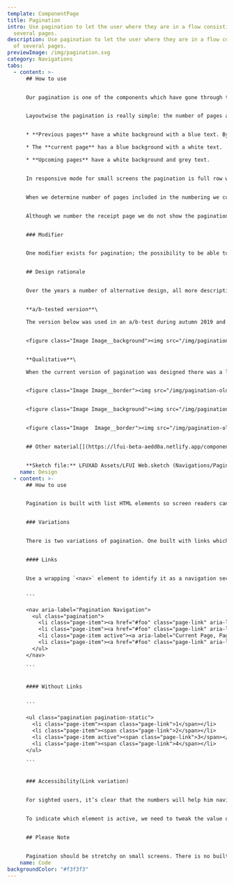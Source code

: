```yaml
---
template: ComponentPage
title: Pagination
intro: Use pagination to let the user where they are in a flow consisting of
  several pages.
description: Use pagination to let the user where they are in a flow consisting
  of several pages.
previewImage: /img/pagination.svg
category: Navigations
tabs:
  - content: >-
      ## How to use


      Our pagination is one of the components which have gone through the most design iterations and discussions. Please refer to [Design rationale](#design-rationale) below for why this particular design has triumphed over alternatives.


      Layoutwise the pagination is really simple: the number of pages available is listed with a visible number for each page. The styling of the numbering depends on where in the flow the user is:


      * **Previous pages** have a white background with a blue text. By default the page number is clickable and lets the user return to that specific page. On hover the number is underlined.

      * The **current page** has a blue background with a white text.

      * **Upcoming pages** have a white background and grey text.


      In responsive mode for small screens the pagination is full row width.


      When we determine number of pages included in the numbering we count the number of pages from the start of the service, including the receipt if such exists. We do however not include any intermediary pages in which the user submits initial data needed for the service (this as there are often many ways to enter such a service, and the most common way is usually as part of a product page on lansforsakringar.se).


      Although we number the receipt page we do not show the pagination on the receipt page. This is as a pagination here wouldn't provide any value to the user, as they've finished the flow and wouldn't be able to go backwards in the flow as the data has been submitted.


      ### Modifier


      One modifier exists for pagination; the possibility to be able to navigate to a previous page can be turned off if it could cause more problems than benefits for the user to navigate back. For example, it is used in such a way in flows where the user has to identify/sign with BankID in the middle of a flow (which in turn should be avoided if possible, but that isn't always possible for architectural or security reasons).


      ## Design rationale


      Over the years a number of alternative design, all more descriptive have been tested in both qualitative and quantitive tests. To the surprise of many the scaled down version in use has outperformed the more descriptive versions in all tests. Below are two examples of alternative versions which have been tested, and failed.


      **a/b-tested version**\

      The version below was used in an a/b-test during autumn 2019 and resulted in a lower conversion rate than the pagination in use.


      <figure class="Image Image__background"><img src="/img/pagination-failed-ab.jpg" alt="Example of a pagination which was a/b-tested against the current one and lost"><figcaption><div class="Image__caption"></div></figcaption></figure>


      **Qualitative**\

      When the current version of pagination was designed there was a lot of discussion in the design team as whether to use it or a more explanatory version. A number of sketches of different alternatives were tested, and the current design was chosen as the winner after a number of discussions and user tests. 


      <figure class="Image Image__border"><img src="/img/pagination-old.jpg" alt="Old version of pagination which didn't pass through user testing"><figcaption><div class="Image__caption"></div></figcaption></figure>


      <figure class="Image Image__background"><img src="/img/pagination-old-w-colour.jpg" alt="Old version of pagination which didn't pass through user testing"><figcaption><div class="Image__caption"></div></figcaption></figure>


      <figure class="Image  Image__border"><img src="/img/pagination-old-number-and-label.jpg" alt="Old sketch of pagination with step number and label"><figcaption><div class="Image__caption"></div></figcaption></figure>


      ## Other material[](https://lfui-beta-aedd0a.netlify.app/components/web/button-and-links/buttons#other-material)


      **Sketch file:** LFUXAD Assets/LFUI Web.sketch (Navigations/Pagination)
    name: Design
  - content: >-
      ## How to use


      Pagination is built with list HTML elements so screen readers can announce the number of available links.


      ### Variations


      There is two variations of pagination. One built with links which you can navigate back in and one built without links which you can't navigate in. 


      #### Links


      Use a wrapping `<nav>` element to identify it as a navigation section to screen readers and other assistive technologies. n addition, as pages likely have more than one such navigation section, it’s advisable to provide a descriptive `aria-label` for the `<nav>` to reflect its purpose.


      ```

      <nav aria-label="Pagination Navigation">
        <ul class="pagination">
          <li class="page-item"><a href="#foo" class="page-link" aria-label="Goto Page 1">1</a></li>
          <li class="page-item"><a href="#foo" class="page-link" aria-label="Goto Page 1">2</a></li>
          <li class="page-item active"><a aria-label="Current Page, Page 3" href="#foo" class="page-link" aria-current="true">3</a></li>
          <li class="page-item"><a href="#foo" class="page-link" aria-label="Goto Page 4">4</a></li>
        </ul>
      </nav>

      ```


      #### Without Links


      ```

      <ul class="pagination pagination-static">
        <li class="page-item"><span class="page-link">1</span></li>
        <li class="page-item"><span class="page-link">2</span></li>
        <li class="page-item active"><span class="page-link">3</span></li>
        <li class="page-item"><span class="page-link">4</span></li>
      </ul>

      ```


      ### Accessibility(Link variation)


      For sighted users, it’s clear that the numbers will help him navigating different pages. But for an AT user, it’s completely different. By using `aria-label`, we can add a label to each link, so instead of hearing the screen reader saying `Link, 1` it will be `Link, Goto Page 1` . 


      To indicate which element is active, we need to tweak the value of `aria-label` by something like `Page 3, Current page` . Also, we will use `aria-current=true` for that.


      ## Please Note


      Pagination should be stretchy on small screens. There is no built in support in the component for that. However there is a class `pagination-sm-flex` you can add to make it work( see example at the top)
    name: Code
backgroundColor: "#f3f3f3"
---
```

